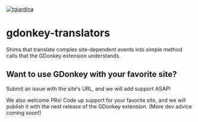 [![tgiardina](https://circleci.com/gh/tgiardina/gdonkey-translators.svg?style=shield)](https://circleci.com/gh/tgiardina/gdonkey-translators.svg?style=shield)

# gdonkey-translators
Shims that translate complex site-dependent events into simple method calls that the GDonkey extension understands.

## Want to use GDonkey with your favorite site?

Submit an issue with the site's URL, and we will add support ASAP! 

We also welcome PRs! Code up support for your favorite site, and we will publish it with the next release of the GDonkey extension. (More dev advice coming soon!)
